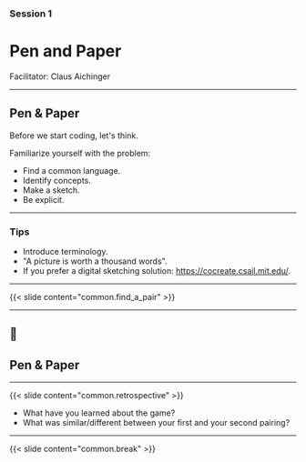 ### Session 1

# Pen and Paper

Facilitator: Claus Aichinger

---

## Pen & Paper

Before we start coding, let's think.

Familiarize yourself with the problem:
* Find a common language.
* Identify concepts.
* Make a sketch.
* Be explicit.

---

### Tips

* Introduce terminology.
* "A picture is worth a thousand words".
* If you prefer a digital sketching solution: https://cocreate.csail.mit.edu/.

---

<!--
---

### Extra Challenge

Optional, for experienced participants:

* Use your non-dominant hand.

Not recommended, only for crazy participants:

* Use your feet.
* Use your mouth.
-->

{{< slide content="common.find_a_pair" >}}

---

## 📝
## Pen & Paper

---

{{< slide content="common.retrospective" >}}

* What have you learned about the game?
* What was similar/different between your first and your second pairing?

---

{{< slide content="common.break" >}}

